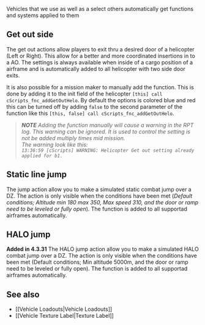 Vehicles that we use as well as a select others automatically get functions and systems applied to them

## Get out side
The get out actions allow players to exit thru a desired door of a helicopter (Left or Right). This allow for a better and more coordinated insertions in to a AO. The settings is always available when inside of a cargo position of a airframe and is automatically added to all helicopter with two side door exits.

It is also possible for a mission maker to manually add the function. This is done by adding it to the init field of the helicopter `[this] call cScripts_fnc_addGetOutHelo`. By default the options is colored blue and red this can be turned off by adding `false` to the second parameter of the function like this `[this, false] call cScripts_fnc_addGetOutHelo`.

> _**NOTE**_
> _Adding the function manually will cause a warning in the RPT log. This warning can be ignored. It is used to control the setting is not be added multiply times mid mission._<br>
> _The warning look like this:<br>```13:36:59 [cScripts] WARNING: Helicopter Get out setting already applied for b1.```_


## Static line jump
The jump action allow you to make a simulated static combat jump over a DZ. The action is only visible when the conditions have been met (_Default conditions; Altitude min 180 max 350, Max speed 310, and the door or ramp need to be leveled or fully open_). The function is added to all supportad airframes automatically.

## HALO jump
**Added in 4.3.31**
The HALO jump action allow you to make a simulated HALO combat jump over a DZ. The action is only visible when the conditions have been met (Default conditions; Min altitude 5000m, and the door or ramp need to be leveled or fully open). The function is added to all supportad airframes automatically.

## See also
* [[Vehicle Loadouts|Vehicle Loadouts]] 
* [[Vehicle Texture Label|Texture Label]] 
